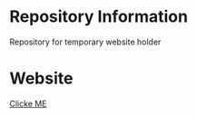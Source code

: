 # Repository Information

Repository for temporary website holder

# Website 

[Clicke ME](https://www.blok.games/)
